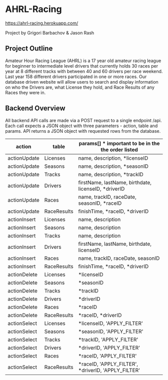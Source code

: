 # AHRL-Racing
https://ahrl-racing.herokuapp.com/

Project by Grigori Barbachov & Jason Rash

## Project Outline
Amateur Hour Racing League (AHRL) is a 17 year old amateur racing league for beginner to intermediate level drivers that currently holds 30 races per year at 8 different tracks with between 40 and 60 drivers per race weekend. Last year 158 different drivers participated in one or more races. Our database driven website will allow users to search and display information on who the Drivers are, what License they hold, and Race Results of any Races they were in.

## Backend Overview
All backend API calls are made via a POST request to a single endpoint <api URL>/api. Each call expects a JSON object with three parameters - action, table and params. API returns a JSON object with requested rows from the database.

|action|table|params[] * important to be in the the order listed|
|---|---|---|
|actionUpdate|Licenses|name, description, *licenseID|
|actionUpdate|Seasons|name, description, *seasonID|
|actionUpdate|Tracks|name, description, *trackID|
|actionUpdate|Drivers|firstName, lastName, birthdate, licenseID, *driverID|
|actionUpdate|Races|name, trackID, raceDate, seasonID, *raceID|
|actionUpdate|RaceResults|finishTime, *raceID, *driverID|
|actionInsert|Licenses|name, description|
|actionInsert|Seasons|name, description|
|actionInsert|Tracks|name, description|
|actionInsert|Drivers|firstName, lastName, birthdate, licenseID|
|actionInsert|Races|name, trackID, raceDate, seasonID|
|actionInsert|RaceResults|finishTime, *raceID, *driverID|
|actionDelete|Licenses|*licenseID|
|actionDelete|Seasons|*seasonID|
|actionDelete|Tracks|*trackID|
|actionDelete|Drivers|*driverID|
|actionDelete|Races|*raceID|
|actionDelete|RaceResults|*raceID, *driverID|
|actionSelect|Licenses|*licenseID, 'APPLY_FILTER'|
|actionSelect|Seasons|*seasonID, 'APPLY_FILTER'|
|actionSelect|Tracks|*trackID, 'APPLY_FILTER'|
|actionSelect|Drivers|*driverID, 'APPLY_FILTER'|
|actionSelect|Races|*raceID, 'APPLY_FILTER'|
|actionSelect|RaceResults|*raceID, 'APPLY_FILTER', *driverID, 'APPLY_FILTER'|
